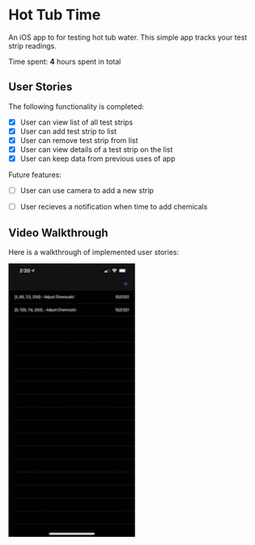 # Hot Tub Time
An iOS app to for testing hot tub water. 
This simple app tracks your test strip readings.

Time spent: **4** hours spent in total

## User Stories

The following functionality is completed:

- [x] User can view list of all test strips
- [x] User can add test strip to list
- [x] User can remove test strip from list
- [x] User can view details of a test strip on the list
- [x] User can keep data from previous uses of app

Future features:

- [ ] User can use camera to add a new strip
- [ ] User recieves a notification when time to add chemicals


## Video Walkthrough

Here is a walkthrough of implemented user stories:

<img src='hot-tub-time-app-demo.gif' title='Video Walkthrough' width='250' alt='Video Walkthrough' />
